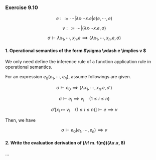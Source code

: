 ### Exercise 9.10

$$ e ::= \cdots | \lambda x \cdots x . e | e(e, \cdots, e) $$

$$ v ::= \cdots | \langle \lambda x \cdots x.e, \sigma \rangle $$

$$ \sigma \vdash \lambda x_1, \cdots, x_n.e \implies \langle \lambda x_1, \cdots, x_n.e , \sigma \rangle $$

#### 1. Operational semantics of the form $\sigma \vdash e \implies v $

We only need define the inference rule of a function application rule in operational semantics.

For an expression $e_0 ( e_1, \cdots, e_n )$, assume followings are given.

$$ \sigma \vdash e_0 \implies \langle \lambda x_1, \cdots, x_n . e, \sigma' \rangle $$

$$ \sigma \vdash e_i \implies v_i \quad (1 \le i \le n) $$

$$ \sigma' [ x_i \mapsto v_i \quad (1 \le i \le n) ] \vdash e \implies v $$

Then, we have

$$ \sigma \vdash e_0(e_1, \cdots, e_n) \implies v $$

#### 2. Write the evaluation derivation of $(\lambda \text{f m. f(m)})(\lambda x.x, 8)$

...
